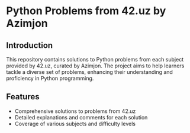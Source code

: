 # Python Problems from 42.uz by Azimjon

## Introduction

This repository contains solutions to Python problems from each subject provided by 42.uz, curated by Azimjon. The project aims to help learners tackle a diverse set of problems, enhancing their understanding and proficiency in Python programming.

## Features

- Comprehensive solutions to problems from 42.uz
- Detailed explanations and comments for each solution
- Coverage of various subjects and difficulty levels

